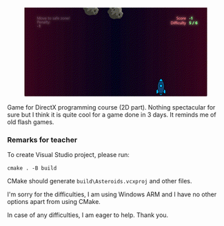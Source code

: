 <p align="center">
  <img src="gifgif.gif"/>
</p>

Game for DirectX programming course (2D part). Nothing spectacular for sure but
I think it is quite cool for a game done in 3 days. It reminds me of old flash
games.

### Remarks for teacher

To create Visual Studio project, please run:

```
cmake . -B build
```

CMake should generate `build\Asteroids.vcxproj` and other files.

I'm sorry for the difficulties, I am using Windows ARM and I have no other
options apart from using CMake.

In case of any difficulties, I am eager to help. Thank you.
